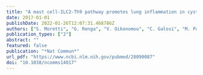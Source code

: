 ```yaml
---
title: "A mast cell-ILC2-Th9 pathway promotes lung inflammation in cystic fibrosis"
date: 2017-01-01
publishDate: 2022-01-26T12:07:31.468786Z
authors: ["S. Moretti", "G. Renga", "V. Oikonomou", "C. Galosi", "M. Pariano", "R. G. Iannitti", "M. Borghi", "M. Puccetti", "M. De Zuani", "C. E. Pucillo", "G. Paolicelli", "T. Zelante", "J. C. Renauld", "O. Bereshchenko", "P. Sportoletti", "V. Lucidi", "M. C. Russo", "C. Colombo", "E. Fiscarelli", "C. Lass-Florl", "F. Majo", "G. Ricciotti", "H. Ellemunter", "L. Ratclif", "V. N. Talesa", "V. Napolioni", "L. Romani"]
publication_types: ["2"]
abstract: ""
featured: false
publication: "*Nat Commun*"
url_pdf: "https://www.ncbi.nlm.nih.gov/pubmed/28090087"
doi: "10.1038/ncomms14017"
---
```


